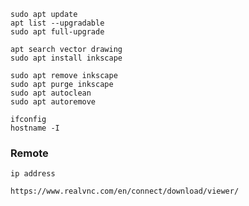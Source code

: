 ```
sudo apt update
apt list --upgradable
sudo apt full-upgrade
```

```
apt search vector drawing
sudo apt install inkscape
```

```
sudo apt remove inkscape
sudo apt purge inkscape
sudo apt autoclean
sudo apt autoremove
```

```
ifconfig
hostname -I
```

### Remote

```
ip address

https://www.realvnc.com/en/connect/download/viewer/
```
